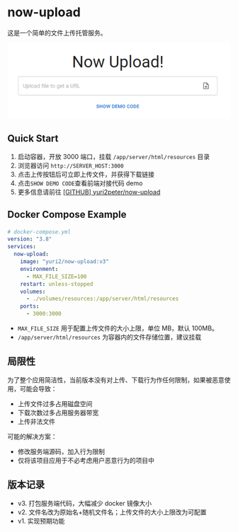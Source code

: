 # now-upload

这是一个简单的文件上传托管服务。

![app.png](https://raw.githubusercontent.com/yuri2peter/now-upload/main/docs/assets/app.png)

## Quick Start

1. 启动容器，开放 3000 端口，挂载 `/app/server/html/resources` 目录
2. 浏览器访问 `http://SERVER_HOST:3000`
3. 点击上传按钮后可立即上传文件，并获得下载链接
4. 点击`SHOW DEMO CODE`查看前端对接代码 demo
5. 更多信息请前往 [[GITHUB] yuri2peter/now-upload](https://github.com/yuri2peter/now-upload)

## Docker Compose Example

```yml
# docker-compose.yml
version: "3.8"
services:
  now-upload:
    image: "yuri2/now-upload:v3"
    environment:
      - MAX_FILE_SIZE=100
    restart: unless-stopped
    volumes:
      - ./volumes/resources:/app/server/html/resources
    ports:
      - 3000:3000
```

- `MAX_FILE_SIZE` 用于配置上传文件的大小上限，单位 MB，默认 100MB。
- `/app/server/html/resources` 为容器内的文件存储位置，建议挂载

## 局限性

为了整个应用简洁性，当前版本没有对上传、下载行为作任何限制，如果被恶意使用，可能会导致：

- 上传文件过多占用磁盘空间
- 下载次数过多占用服务器带宽
- 上传非法文件

可能的解决方案：

- 修改服务端源码，加入行为限制
- 仅将该项目应用于不必考虑用户恶意行为的项目中

## 版本记录

- v3. 打包服务端代码，大幅减少 docker 镜像大小
- v2. 文件名改为原始名+随机文件名；上传文件的大小上限改为可配置
- v1. 实现预期功能
